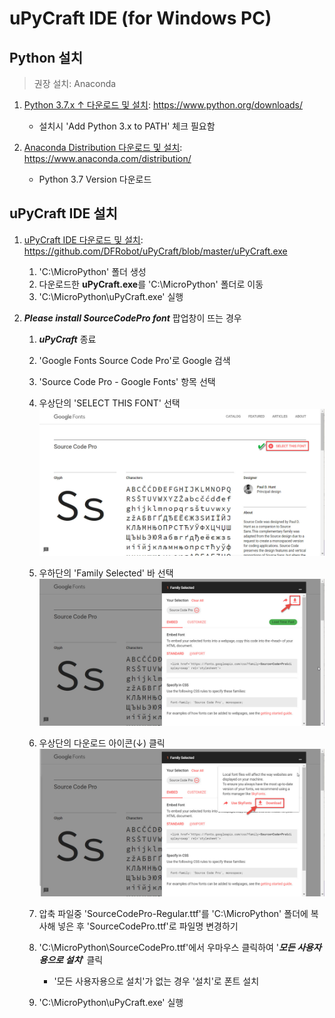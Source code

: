 # uPyCraft IDE (for Windows PC)

## Python 설치
> 권장 설치: Anaconda

1. [Python 3.7.x ↑ 다운로드 및 설치](https://www.python.org/downloads/): https://www.python.org/downloads/
   * 설치시 'Add Python 3.x to PATH' 체크 필요함

2. [Anaconda Distribution 다운로드 및 설치](https://www.anaconda.com/distribution/): https://www.anaconda.com/distribution/
   * Python 3.7 Version 다운로드


## uPyCraft IDE 설치

1. [uPyCraft IDE 다운로드 및 설치](https://github.com/DFRobot/uPyCraft/blob/master/uPyCraft.exe): https://github.com/DFRobot/uPyCraft/blob/master/uPyCraft.exe
   1. 'C:\MicroPython' 폴더 생성
   2. 다운로드한 <b>uPyCraft.exe</b>를 'C:\MicroPython' 폴더로 이동
   3. 'C:\MicroPython\uPyCraft.exe' 실행

2. <i><b>Please install SourceCodePro font</b></i> 팝업창이 뜨는 경우
   1. <i><b>uPyCraft</b></i> 종료

   2. 'Google Fonts Source Code Pro'로 Google 검색

   3. 'Source Code Pro - Google Fonts' 항목 선택

   4. 우상단의 'SELECT THIS FONT' 선택
      ![Source Code Pro - Google Fonts](../images/uPyCraft/googlefonts-sourcecodepro-1.jpg)

   5. 우하단의 'Family Selected' 바 선택
      ![Download icon](../images/uPyCraft/googlefonts-sourcecodepro-2.jpg)

   6. 우상단의 다운로드 아이콘(↓) 클릭
      ![Download Source Code Pro Google fonts](../images/uPyCraft/googlefonts-sourcecodepro-3.jpg)

   7. 압축 파일중 'SourceCodePro-Regular.ttf'를 'C:\MicroPython' 폴더에 복사해 넣은 후 'SourceCodePro.ttf'로 파일명 변경하기

   8. 'C:\MicroPython\SourceCodePro.ttf'에서 우마우스 클릭하여 '<i><b>모든 사용자용으로 설치</b></i>' 클릭
      * '모든 사용자용으로 설치'가 없는 경우 '설치'로 폰트 설치

   9. 'C:\MicroPython\uPyCraft.exe' 실행
